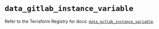 # `data_gitlab_instance_variable`

Refer to the Terraform Registry for docs: [`data_gitlab_instance_variable`](https://registry.terraform.io/providers/gitlabhq/gitlab/18.1.1/docs/data-sources/instance_variable).
